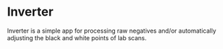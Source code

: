 # Inverter

Inverter is a simple app for processing raw negatives and/or automatically adjusting the black and white points of lab scans.